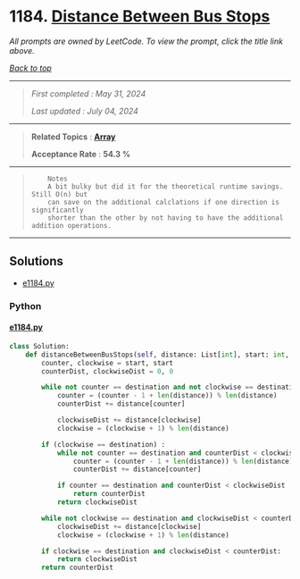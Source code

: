 # 1184. [Distance Between Bus Stops](<https://leetcode.com/problems/distance-between-bus-stops>)

*All prompts are owned by LeetCode. To view the prompt, click the title link above.*

*[Back to top](<../README.md>)*

------

> *First completed : May 31, 2024*
>
> *Last updated : July 04, 2024*

------

> **Related Topics** : **[Array](<by_topic/Array.md>)**
>
> **Acceptance Rate** : **54.3 %**

------

> ``` 
>     Notes
>     A bit bulky but did it for the theoretical runtime savings. Still O(n) but 
>     can save on the additional calclations if one direction is significantly
>     shorter than the other by not having to have the additional addition operations.
> ```
> 

------

## Solutions

- [e1184.py](<../my-submissions/e1184.py>)
### Python
#### [e1184.py](<../my-submissions/e1184.py>)
```Python
class Solution:
    def distanceBetweenBusStops(self, distance: List[int], start: int, destination: int) -> int:
        counter, clockwise = start, start
        counterDist, clockwiseDist = 0, 0

        while not counter == destination and not clockwise == destination :
            counter = (counter - 1 + len(distance)) % len(distance)
            counterDist += distance[counter]

            clockwiseDist += distance[clockwise]
            clockwise = (clockwise + 1) % len(distance)

        if (clockwise == destination) :
            while not counter == destination and counterDist < clockwiseDist :
                counter = (counter - 1 + len(distance)) % len(distance)
                counterDist += distance[counter]

            if counter == destination and counterDist < clockwiseDist :
                return counterDist
            return clockwiseDist

        while not clockwise == destination and clockwiseDist < counterDist :
            clockwiseDist += distance[clockwise]
            clockwise = (clockwise + 1) % len(distance)

        if clockwise == destination and clockwiseDist < counterDist:
            return clockwiseDist
        return counterDist
```

